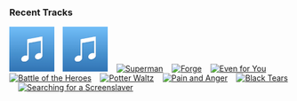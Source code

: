 ### Recent Tracks
[<img src='https://github.com/atfinke/atfinke/blob/master/placeholder.jpeg?raw=true' width='16%' height='16%' alt='Tongue Tied'>](https://www.last.fm/music/japanese%2bwallpaper/_/tongue%2btied)&nbsp;&nbsp;&nbsp;&nbsp;[<img src='https://github.com/atfinke/atfinke/blob/master/placeholder.jpeg?raw=true' width='16%' height='16%' alt='Feels'>](https://www.last.fm/music/watts/_/feels)&nbsp;&nbsp;&nbsp;&nbsp;[<img src='https://lastfm.freetls.fastly.net/i/u/300x300/5990deb0ebc03528b5762db2f33d8c2d.png' width='16%' height='16%' alt='Superman'>](https://www.last.fm/music/lazlo%2bbane/_/superman)&nbsp;&nbsp;&nbsp;&nbsp;[<img src='https://lastfm.freetls.fastly.net/i/u/300x300/ad44dc8f53daaf1e7680eb380ab1eab6.png' width='16%' height='16%' alt='Forge'>](https://www.last.fm/music/alan%2bsilvestri/_/forge)&nbsp;&nbsp;&nbsp;&nbsp;[<img src='https://lastfm.freetls.fastly.net/i/u/300x300/ad44dc8f53daaf1e7680eb380ab1eab6.png' width='16%' height='16%' alt='Even for You'>](https://www.last.fm/music/alan%2bsilvestri/_/even%2bfor%2byou)&nbsp;&nbsp;&nbsp;&nbsp;<br>[<img src='https://lastfm.freetls.fastly.net/i/u/300x300/e576f22711923856c8a7483a1594eda1.png' width='16%' height='16%' alt='Battle of the Heroes'>](https://www.last.fm/music/john%2bwilliams/_/battle%2bof%2bthe%2bheroes)&nbsp;&nbsp;&nbsp;&nbsp;[<img src='https://lastfm.freetls.fastly.net/i/u/300x300/b8239e82186c4ecfcee074353b5cc5e0.png' width='16%' height='16%' alt='Potter Waltz'>](https://www.last.fm/music/patrick%2bdoyle/_/potter%2bwaltz)&nbsp;&nbsp;&nbsp;&nbsp;[<img src='https://lastfm.freetls.fastly.net/i/u/300x300/263ea66d6a92420fbe490ee45cb0e6d6.png' width='16%' height='16%' alt='Pain and Anger'>](https://www.last.fm/music/henry%2bjackman/_/pain%2band%2banger)&nbsp;&nbsp;&nbsp;&nbsp;[<img src='https://lastfm.freetls.fastly.net/i/u/300x300/5d71163aaf57a40e40fc9a2a21a77e9f.png' width='16%' height='16%' alt='Black Tears'>](https://www.last.fm/music/tyler%2bbates/_/black%2btears)&nbsp;&nbsp;&nbsp;&nbsp;[<img src='https://lastfm.freetls.fastly.net/i/u/300x300/b7810b0d081311790b91733675d8b67d.png' width='16%' height='16%' alt='Searching for a Screenslaver'>](https://www.last.fm/music/michael%2bgiacchino/_/searching%2bfor%2ba%2bscreenslaver)&nbsp;&nbsp;&nbsp;&nbsp;<br>